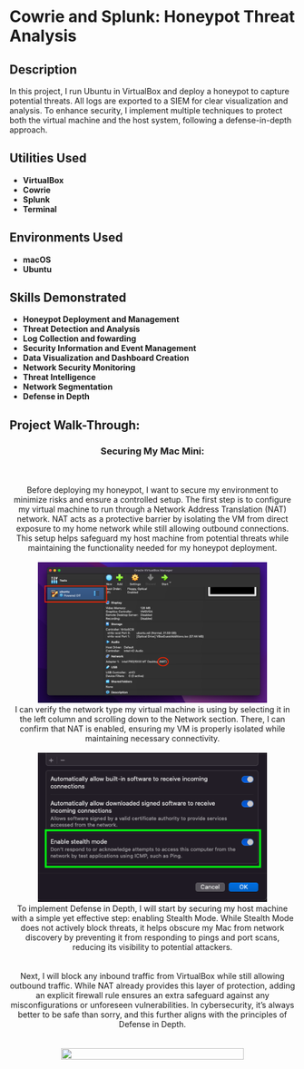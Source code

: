 # Cowrie and Splunk: Honeypot Threat Analysis
<h2>Description</h2>
In this project, I run Ubuntu in VirtualBox and deploy a honeypot to capture potential threats. All logs are exported to a SIEM for clear visualization and analysis. To enhance security, I implement multiple techniques to protect both the virtual machine and the host system, following a defense-in-depth approach.
<br />


<h2>Utilities Used</h2>

- <b>VirtualBox</b> 
- <b>Cowrie</b>
- <b>Splunk</b>
- <b>Terminal</b>

<h2>Environments Used</h2>

- <b>macOS</b>
- <b>Ubuntu</b>

<h2>Skills Demonstrated</h2>

- <b>Honeypot Deployment and Management</b>
- <b>Threat Detection and Analysis</b>
- <b>Log Collection and fowarding</b>
- <b>Security Information and Event Management</b>
- <b>Data Visualization and Dashboard Creation</b>
- <b>Network Security Monitoring</b>
- <b>Threat Intelligence</b>
- <b>Network Segmentation</b>
- <b>Defense in Depth</b>

<h2>Project Walk-Through:</h2>


<h3 align="center">Securing My Mac Mini:</h3>
<p align="center">
<br />
<br />
Before deploying my honeypot, I want to secure my environment to minimize risks and ensure a controlled setup. The first step is to configure my virtual machine to run through a Network Address Translation (NAT) network. NAT acts as a protective barrier by isolating the VM from direct exposure to my home network while still allowing outbound connections. This setup helps safeguard my host machine from potential threats while maintaining the functionality needed for my honeypot deployment.
<br />
<br />
<img src="https://github.com/AndresPineda-CySec/Cowrie-and-Splunk-Honeypot-Threat-Analysis/blob/main/Images/Ensure%20NAT%20is%20enabled.png?raw=true" height="80%" width="80%"/> <br />
I can verify the network type my virtual machine is using by selecting it in the left column and scrolling down to the Network section. There, I can confirm that NAT is enabled, ensuring my VM is properly isolated while maintaining necessary connectivity.
<br />
<br />
<img src="https://github.com/AndresPineda-CySec/Cowrie-and-Splunk-Honeypot-Threat-Analysis/blob/main/Images/Stealth_scan.png?raw=true" height="80%" width="80%"/> <br />
To implement Defense in Depth, I will start by securing my host machine with a simple yet effective step: enabling Stealth Mode. While Stealth Mode does not actively block threats, it helps obscure my Mac from network discovery by preventing it from responding to pings and port scans, reducing its visibility to potential attackers.<br />
<br />
<br />
Next, I will block any inbound traffic from VirtualBox while still allowing outbound traffic. While NAT already provides this layer of protection, adding an explicit firewall rule ensures an extra safeguard against any misconfigurations or unforeseen vulnerabilities. In cybersecurity, it’s always better to be safe than sorry, and this further aligns with the principles of Defense in Depth.<br />
<!--Next, I will create a segmented virtual network interface using the pf firewall and tuntap virtual network interfaces. This will allow me to isolate my ubuntu honeypot while still providing internet access, effectively simulating VLAN-like seperation.<br /> !-->
<br />
<br />
<img src="" height="80%" width="80%"/> <br />


